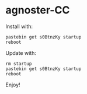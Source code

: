 # agnoster-CC

Install with:
```
pastebin get s0BtnzKy startup
reboot
```

Update with:

```
rm startup
pastebin get s0BtnzKy startup
reboot
```

Enjoy!
